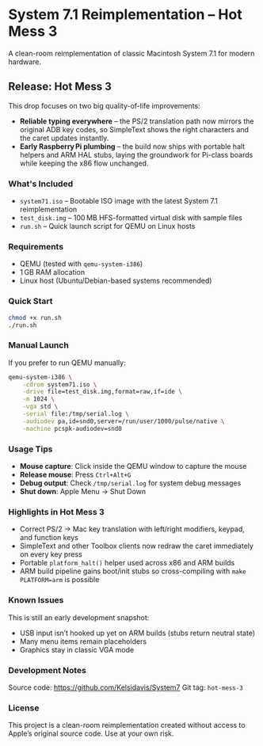 # System 7.1 Reimplementation – Hot Mess 3

A clean-room reimplementation of classic Macintosh System 7.1 for modern hardware.

## Release: Hot Mess 3

This drop focuses on two big quality-of-life improvements:

- **Reliable typing everywhere** – the PS/2 translation path now mirrors the original ADB key codes, so SimpleText shows the right characters and the caret updates instantly.
- **Early Raspberry Pi plumbing** – the build now ships with portable halt helpers and ARM HAL stubs, laying the groundwork for Pi-class boards while keeping the x86 flow unchanged.

### What's Included

- `system71.iso` – Bootable ISO image with the latest System 7.1 reimplementation
- `test_disk.img` – 100 MB HFS-formatted virtual disk with sample files
- `run.sh` – Quick launch script for QEMU on Linux hosts

### Requirements

- QEMU (tested with `qemu-system-i386`)
- 1 GB RAM allocation
- Linux host (Ubuntu/Debian-based systems recommended)

### Quick Start

```bash
chmod +x run.sh
./run.sh
```

### Manual Launch

If you prefer to run QEMU manually:

```bash
qemu-system-i386 \
    -cdrom system71.iso \
    -drive file=test_disk.img,format=raw,if=ide \
    -m 1024 \
    -vga std \
    -serial file:/tmp/serial.log \
    -audiodev pa,id=snd0,server=/run/user/1000/pulse/native \
    -machine pcspk-audiodev=snd0
```

### Usage Tips

- **Mouse capture**: Click inside the QEMU window to capture the mouse
- **Release mouse**: Press `Ctrl+Alt+G`
- **Debug output**: Check `/tmp/serial.log` for system debug messages
- **Shut down**: Apple Menu → Shut Down

### Highlights in Hot Mess 3

- Correct PS/2 → Mac key translation with left/right modifiers, keypad, and function keys
- SimpleText and other Toolbox clients now redraw the caret immediately on every key press
- Portable `platform_halt()` helper used across x86 and ARM builds
- ARM build pipeline gains boot/init stubs so cross-compiling with `make PLATFORM=arm` is possible

### Known Issues

This is still an early development snapshot:
- USB input isn’t hooked up yet on ARM builds (stubs return neutral state)
- Many menu items remain placeholders
- Graphics stay in classic VGA mode

### Development Notes

Source code: https://github.com/Kelsidavis/System7
Git tag: `hot-mess-3`

### License

This project is a clean-room reimplementation created without access to Apple’s original source code. Use at your own risk.
